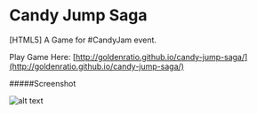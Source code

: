 Candy Jump Saga
===============

[HTML5] A Game for #CandyJam event.

Play Game Here: [http://goldenratio.github.io/candy-jump-saga/](http://goldenratio.github.io/candy-jump-saga/)

#####Screenshot

![alt text](http://goldenratio.github.io/candy-jump-saga/screenshot.png "Candy Jump Saga")
